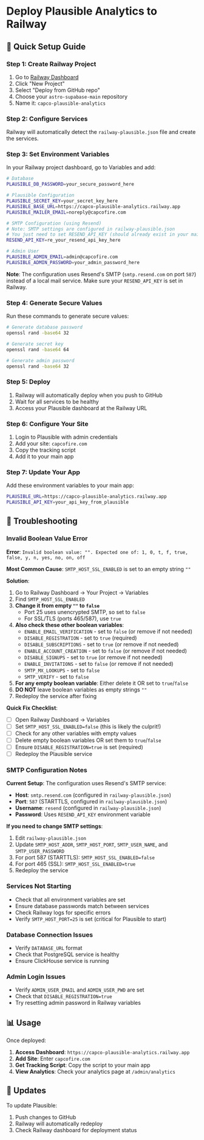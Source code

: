 # Deploy Plausible Analytics to Railway

## 🚀 Quick Setup Guide

### Step 1: Create Railway Project
1. Go to [Railway Dashboard](https://railway.app/dashboard)
2. Click "New Project"
3. Select "Deploy from GitHub repo"
4. Choose your `astro-supabase-main` repository
5. Name it: `capco-plausible-analytics`

### Step 2: Configure Services
Railway will automatically detect the `railway-plausible.json` file and create the services.

### Step 3: Set Environment Variables
In your Railway project dashboard, go to Variables and add:

```bash
# Database
PLAUSIBLE_DB_PASSWORD=your_secure_password_here

# Plausible Configuration  
PLAUSIBLE_SECRET_KEY=your_secret_key_here
PLAUSIBLE_BASE_URL=https://capco-plausible-analytics.railway.app
PLAUSIBLE_MAILER_EMAIL=noreply@capcofire.com

# SMTP Configuration (using Resend)
# Note: SMTP settings are configured in railway-plausible.json
# You just need to set RESEND_API_KEY (should already exist in your main project)
RESEND_API_KEY=re_your_resend_api_key_here

# Admin User
PLAUSIBLE_ADMIN_EMAIL=admin@capcofire.com
PLAUSIBLE_ADMIN_PASSWORD=your_admin_password_here
```

**Note**: The configuration uses Resend's SMTP (`smtp.resend.com` on port `587`) instead of a local mail service. Make sure your `RESEND_API_KEY` is set in Railway.

### Step 4: Generate Secure Values
Run these commands to generate secure values:

```bash
# Generate database password
openssl rand -base64 32

# Generate secret key
openssl rand -base64 64

# Generate admin password
openssl rand -base64 32
```

### Step 5: Deploy
1. Railway will automatically deploy when you push to GitHub
2. Wait for all services to be healthy
3. Access your Plausible dashboard at the Railway URL

### Step 6: Configure Your Site
1. Login to Plausible with admin credentials
2. Add your site: `capcofire.com`
3. Copy the tracking script
4. Add it to your main app

### Step 7: Update Your App
Add these environment variables to your main app:

```bash
PLAUSIBLE_URL=https://capco-plausible-analytics.railway.app
PLAUSIBLE_API_KEY=your_api_key_from_plausible
```

## 🔧 Troubleshooting

### Invalid Boolean Value Error
**Error**: `Invalid boolean value: "". Expected one of: 1, 0, t, f, true, false, y, n, yes, no, on, off`

**Most Common Cause**: `SMTP_HOST_SSL_ENABLED` is set to an empty string `""`

**Solution**: 
1. Go to Railway Dashboard → Your Project → Variables
2. Find `SMTP_HOST_SSL_ENABLED`
3. **Change it from empty `""` to `false`**
   - Port 25 uses unencrypted SMTP, so set to `false`
   - For SSL/TLS (ports 465/587), use `true`
4. **Also check these other boolean variables**:
   - `ENABLE_EMAIL_VERIFICATION` - set to `false` (or remove if not needed)
   - `DISABLE_REGISTRATION` - set to `true` (required)
   - `DISABLE_SUBSCRIPTIONS` - set to `true` (or remove if not needed)
   - `ENABLE_ACCOUNT_CREATION` - set to `false` (or remove if not needed)
   - `DISABLE_SIGNUPS` - set to `true` (or remove if not needed)
   - `ENABLE_INVITATIONS` - set to `false` (or remove if not needed)
   - `SMTP_MX_LOOKUPS` - set to `false`
   - `SMTP_VERIFY` - set to `false`
5. **For any empty boolean variable**: Either delete it OR set to `true`/`false`
6. **DO NOT** leave boolean variables as empty strings `""`
7. Redeploy the service after fixing

**Quick Fix Checklist**:
- [ ] Open Railway Dashboard → Variables
- [ ] Set `SMTP_HOST_SSL_ENABLED=false` (this is likely the culprit!)
- [ ] Check for any other variables with empty values
- [ ] Delete empty boolean variables OR set them to `true`/`false`
- [ ] Ensure `DISABLE_REGISTRATION=true` is set (required)
- [ ] Redeploy the Plausible service

### SMTP Configuration Notes
**Current Setup**: The configuration uses Resend's SMTP service:
- **Host**: `smtp.resend.com` (configured in `railway-plausible.json`)
- **Port**: `587` (STARTTLS, configured in `railway-plausible.json`)
- **Username**: `resend` (configured in `railway-plausible.json`)
- **Password**: Uses `RESEND_API_KEY` environment variable

**If you need to change SMTP settings**:
1. Edit `railway-plausible.json` 
2. Update `SMTP_HOST_ADDR`, `SMTP_HOST_PORT`, `SMTP_USER_NAME`, and `SMTP_USER_PASSWORD`
3. For port 587 (STARTTLS): `SMTP_HOST_SSL_ENABLED=false`
4. For port 465 (SSL): `SMTP_HOST_SSL_ENABLED=true`
5. Redeploy the service

### Services Not Starting
- Check that all environment variables are set
- Ensure database passwords match between services
- Check Railway logs for specific errors
- Verify `SMTP_HOST_PORT=25` is set (critical for Plausible to start)

### Database Connection Issues
- Verify `DATABASE_URL` format
- Check that PostgreSQL service is healthy
- Ensure ClickHouse service is running

### Admin Login Issues
- Verify `ADMIN_USER_EMAIL` and `ADMIN_USER_PWD` are set
- Check that `DISABLE_REGISTRATION=true`
- Try resetting admin password in Railway variables

## 📊 Usage

Once deployed:
1. **Access Dashboard**: `https://capco-plausible-analytics.railway.app`
2. **Add Site**: Enter `capcofire.com` 
3. **Get Tracking Script**: Copy the script to your main app
4. **View Analytics**: Check your analytics page at `/admin/analytics`

## 🔄 Updates

To update Plausible:
1. Push changes to GitHub
2. Railway will automatically redeploy
3. Check Railway dashboard for deployment status

